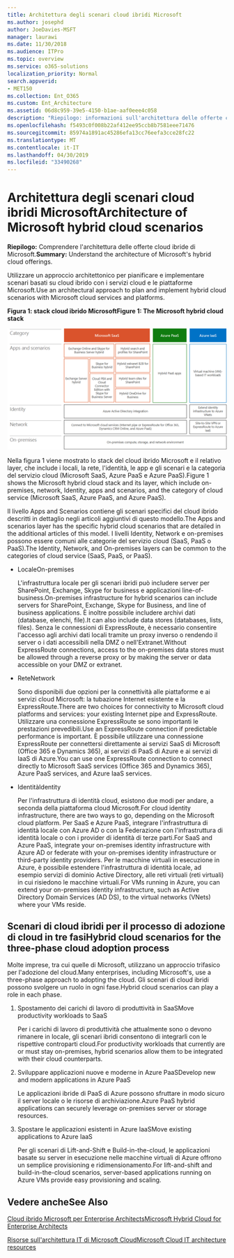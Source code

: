 ```yaml
---
title: Architettura degli scenari cloud ibridi Microsoft
ms.author: josephd
author: JoeDavies-MSFT
manager: laurawi
ms.date: 11/30/2018
ms.audience: ITPro
ms.topic: overview
ms.service: o365-solutions
localization_priority: Normal
search.appverid:
- MET150
ms.collection: Ent_O365
ms.custom: Ent_Architecture
ms.assetid: 06d8c959-39e5-4150-b1ae-aaf0eee4c058
description: "Riepilogo: informazioni sull'architettura delle offerte cloud ibride di Microsoft."
ms.openlocfilehash: f5493c0f008b22af412ee95ccb8b7581eee71476
ms.sourcegitcommit: 85974a1891ac45286efa13cc76eefa3cce28fc22
ms.translationtype: MT
ms.contentlocale: it-IT
ms.lasthandoff: 04/30/2019
ms.locfileid: "33490268"
---
```

# <a name="architecture-of-microsoft-hybrid-cloud-scenarios"></a><span data-ttu-id="f05b5-103">Architettura degli scenari cloud ibridi Microsoft</span><span class="sxs-lookup"><span data-stu-id="f05b5-103">Architecture of Microsoft hybrid cloud scenarios</span></span>

 <span data-ttu-id="f05b5-104">**Riepilogo:** Comprendere l'architettura delle offerte cloud ibride di Microsoft.</span><span class="sxs-lookup"><span data-stu-id="f05b5-104">**Summary:** Understand the architecture of Microsoft's hybrid cloud offerings.</span></span>
  
<span data-ttu-id="f05b5-105">Utilizzare un approccio architettonico per pianificare e implementare scenari basati su cloud ibrido con i servizi cloud e le piattaforme Microsoft.</span><span class="sxs-lookup"><span data-stu-id="f05b5-105">Use an architectural approach to plan and implement hybrid cloud scenarios with Microsoft cloud services and platforms.</span></span>
  
<span data-ttu-id="f05b5-106">**Figura 1: stack cloud ibrido Microsoft**</span><span class="sxs-lookup"><span data-stu-id="f05b5-106">**Figure 1: The Microsoft hybrid cloud stack**</span></span>

![Stack del cloud ibrido Microsoft](media/Hybrid-Poster/Hybrid-Cloud-Stack.png)
  
<span data-ttu-id="f05b5-108">Nella figura 1 viene mostrato lo stack del cloud ibrido Microsoft e il relativo layer, che include i locali, la rete, l'identità, le app e gli scenari e la categoria del servizio cloud (Microsoft SaaS, Azure PaaS e Azure PaaS).</span><span class="sxs-lookup"><span data-stu-id="f05b5-108">Figure 1 shows the Microsoft hybrid cloud stack and its layer, which include on-premises, network, Identity, apps and scenarios, and the category of cloud service (Microsoft SaaS, Azure PaaS, and Azure PaaS).</span></span>
  
<span data-ttu-id="f05b5-109">Il livello Apps and Scenarios contiene gli scenari specifici del cloud ibrido descritti in dettaglio negli articoli aggiuntivi di questo modello.</span><span class="sxs-lookup"><span data-stu-id="f05b5-109">The Apps and scenarios layer has the specific hybrid cloud scenarios that are detailed in the additional articles of this model.</span></span> <span data-ttu-id="f05b5-110">I livelli Identity, Network e on-premises possono essere comuni alle categorie del servizio cloud (SaaS, PaaS o PaaS).</span><span class="sxs-lookup"><span data-stu-id="f05b5-110">The Identity, Network, and On-premises layers can be common to the categories of cloud service (SaaS, PaaS, or PaaS).</span></span>
  
- <span data-ttu-id="f05b5-111">Locale</span><span class="sxs-lookup"><span data-stu-id="f05b5-111">On-premises</span></span>
    
    <span data-ttu-id="f05b5-112">L'infrastruttura locale per gli scenari ibridi può includere server per SharePoint, Exchange, Skype for business e applicazioni line-of-business.</span><span class="sxs-lookup"><span data-stu-id="f05b5-112">On-premises infrastructure for hybrid scenarios can include servers for SharePoint, Exchange, Skype for Business, and line of business applications.</span></span> <span data-ttu-id="f05b5-113">È inoltre possibile includere archivi dati (database, elenchi, file).</span><span class="sxs-lookup"><span data-stu-id="f05b5-113">It can also include data stores (databases, lists, files).</span></span> <span data-ttu-id="f05b5-114">Senza le connessioni di ExpressRoute, è necessario consentire l'accesso agli archivi dati locali tramite un proxy inverso o rendendo il server o i dati accessibili nella DMZ o nell'Extranet.</span><span class="sxs-lookup"><span data-stu-id="f05b5-114">Without ExpressRoute connections, access to the on-premises data stores must be allowed through a reverse proxy or by making the server or data accessible on your DMZ or extranet.</span></span>
    
- <span data-ttu-id="f05b5-115">Rete</span><span class="sxs-lookup"><span data-stu-id="f05b5-115">Network</span></span>
    
    <span data-ttu-id="f05b5-116">Sono disponibili due opzioni per la connettività alle piattaforme e ai servizi cloud Microsoft: la tubazione Internet esistente e la ExpressRoute.</span><span class="sxs-lookup"><span data-stu-id="f05b5-116">There are two choices for connectivity to Microsoft cloud platforms and services: your existing Internet pipe and ExpressRoute.</span></span> <span data-ttu-id="f05b5-117">Utilizzare una connessione ExpressRoute se sono importanti le prestazioni prevedibili.</span><span class="sxs-lookup"><span data-stu-id="f05b5-117">Use an ExpressRoute connection if predictable performance is important.</span></span> <span data-ttu-id="f05b5-118">È possibile utilizzare una connessione ExpressRoute per connettersi direttamente ai servizi SaaS di Microsoft (Office 365 e Dynamics 365), ai servizi di PaaS di Azure e ai servizi di IaaS di Azure.</span><span class="sxs-lookup"><span data-stu-id="f05b5-118">You can use one ExpressRoute connection to connect directly to Microsoft SaaS services (Office 365 and Dynamics 365), Azure PaaS services, and Azure IaaS services.</span></span>
    
- <span data-ttu-id="f05b5-119">Identità</span><span class="sxs-lookup"><span data-stu-id="f05b5-119">Identity</span></span>
    
    <span data-ttu-id="f05b5-120">Per l'infrastruttura di identità cloud, esistono due modi per andare, a seconda della piattaforma cloud Microsoft.</span><span class="sxs-lookup"><span data-stu-id="f05b5-120">For cloud identity infrastructure, there are two ways to go, depending on the Microsoft cloud platform.</span></span> <span data-ttu-id="f05b5-121">Per SaaS e Azure PaaS, integrare l'infrastruttura di identità locale con Azure AD o con la Federazione con l'infrastruttura di identità locale o con i provider di identità di terze parti.</span><span class="sxs-lookup"><span data-stu-id="f05b5-121">For SaaS and Azure PaaS, integrate your on-premises identity infrastructure with Azure AD or federate with your on-premises identity infrastructure or third-party identity providers.</span></span> <span data-ttu-id="f05b5-122">Per le macchine virtuali in esecuzione in Azure, è possibile estendere l'infrastruttura di identità locale, ad esempio servizi di dominio Active Directory, alle reti virtuali (reti virtuali) in cui risiedono le macchine virtuali.</span><span class="sxs-lookup"><span data-stu-id="f05b5-122">For VMs running in Azure, you can extend your on-premises identity infrastructure, such as Active Directory Domain Services (AD DS), to the virtual networks (VNets) where your VMs reside.</span></span>
    
## <a name="hybrid-cloud-scenarios-for-the-three-phase-cloud-adoption-process"></a><span data-ttu-id="f05b5-123">Scenari di cloud ibridi per il processo di adozione di cloud in tre fasi</span><span class="sxs-lookup"><span data-stu-id="f05b5-123">Hybrid cloud scenarios for the three-phase cloud adoption process</span></span>

<span data-ttu-id="f05b5-124">Molte imprese, tra cui quelle di Microsoft, utilizzano un approccio trifasico per l'adozione del cloud.</span><span class="sxs-lookup"><span data-stu-id="f05b5-124">Many enterprises, including Microsoft's, use a three-phase approach to adopting the cloud.</span></span> <span data-ttu-id="f05b5-125">Gli scenari di cloud ibridi possono svolgere un ruolo in ogni fase.</span><span class="sxs-lookup"><span data-stu-id="f05b5-125">Hybrid cloud scenarios can play a role in each phase.</span></span>
  
1. <span data-ttu-id="f05b5-126">Spostamento dei carichi di lavoro di produttività in SaaS</span><span class="sxs-lookup"><span data-stu-id="f05b5-126">Move productivity workloads to SaaS</span></span>
    
    <span data-ttu-id="f05b5-127">Per i carichi di lavoro di produttività che attualmente sono o devono rimanere in locale, gli scenari ibridi consentono di integrarli con le rispettive controparti cloud.</span><span class="sxs-lookup"><span data-stu-id="f05b5-127">For productivity workloads that currently are or must stay on-premises, hybrid scenarios allow them to be integrated with their cloud counterparts.</span></span>
    
2. <span data-ttu-id="f05b5-128">Sviluppare applicazioni nuove e moderne in Azure PaaS</span><span class="sxs-lookup"><span data-stu-id="f05b5-128">Develop new and modern applications in Azure PaaS</span></span>
    
    <span data-ttu-id="f05b5-129">Le applicazioni ibride di PaaS di Azure possono sfruttare in modo sicuro il server locale o le risorse di archiviazione.</span><span class="sxs-lookup"><span data-stu-id="f05b5-129">Azure PaaS hybrid applications can securely leverage on-premises server or storage resources.</span></span>
    
3. <span data-ttu-id="f05b5-130">Spostare le applicazioni esistenti in Azure IaaS</span><span class="sxs-lookup"><span data-stu-id="f05b5-130">Move existing applications to Azure IaaS</span></span>
    
    <span data-ttu-id="f05b5-131">Per gli scenari di Lift-and-Shift e Build-in-the-cloud, le applicazioni basate su server in esecuzione nelle macchine virtuali di Azure offrono un semplice provisioning e ridimensionamento.</span><span class="sxs-lookup"><span data-stu-id="f05b5-131">For lift-and-shift and build-in-the-cloud scenarios, server-based applications running on Azure VMs provide easy provisioning and scaling.</span></span>
    
## <a name="see-also"></a><span data-ttu-id="f05b5-132">Vedere anche</span><span class="sxs-lookup"><span data-stu-id="f05b5-132">See Also</span></span>

[<span data-ttu-id="f05b5-133">Cloud ibrido Microsoft per Enterprise Architects</span><span class="sxs-lookup"><span data-stu-id="f05b5-133">Microsoft Hybrid Cloud for Enterprise Architects</span></span>](microsoft-hybrid-cloud-for-enterprise-architects.md)
  
[<span data-ttu-id="f05b5-134">Risorse sull'architettura IT di Microsoft Cloud</span><span class="sxs-lookup"><span data-stu-id="f05b5-134">Microsoft Cloud IT architecture resources</span></span>](microsoft-cloud-it-architecture-resources.md)

